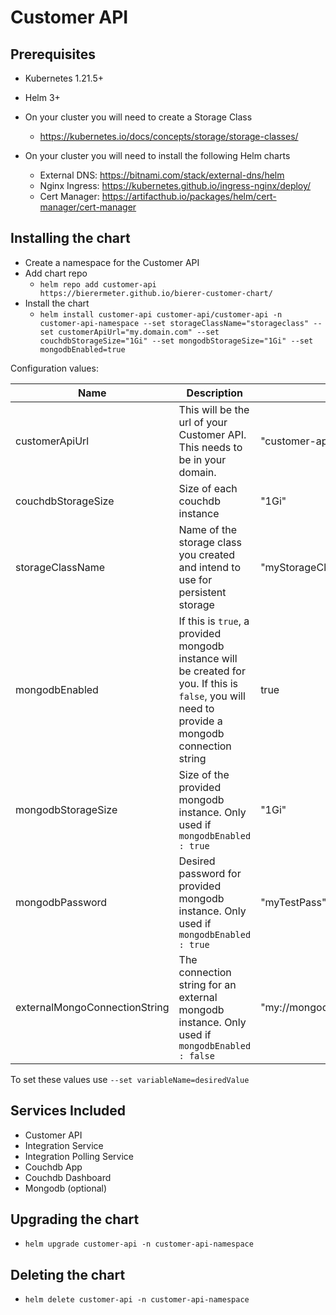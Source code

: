 # Customer API

## Prerequisites

- Kubernetes 1.21.5+
- Helm 3+
- On your cluster you will need to create a Storage Class
  - https://kubernetes.io/docs/concepts/storage/storage-classes/ 

- On your cluster you will need to install the following Helm charts
  - External DNS: https://bitnami.com/stack/external-dns/helm 
  - Nginx Ingress: https://kubernetes.github.io/ingress-nginx/deploy/ 
  - Cert Manager: https://artifacthub.io/packages/helm/cert-manager/cert-manager 

## Installing the chart
- Create a namespace for the Customer API
- Add chart repo
  - `helm repo add customer-api https://bierermeter.github.io/bierer-customer-chart/`
- Install the chart
  - `helm install customer-api customer-api/customer-api -n customer-api-namespace --set storageClassName="storageclass" --set customerApiUrl="my.domain.com" --set couchdbStorageSize="1Gi" --set mongodbStorageSize="1Gi" --set mongodbEnabled=true`
 
 Configuration values:
 
| Name | Description | Value |
|---|---|---|
| customerApiUrl | This will be the url of your Customer API. This needs to be in your domain. | "customer-api.my.domain.com" |
| couchdbStorageSize | Size of each couchdb instance | "1Gi" |
| storageClassName | Name of the storage class you created and intend to use for persistent storage | "myStorageClassName" |
| mongodbEnabled | If this is `true`, a provided mongodb instance will be created for you. If this is `false`, you will need to provide a mongodb connection string | true |
| mongodbStorageSize | Size of the provided mongodb instance. Only used if `mongodbEnabled : true` | "1Gi" |
| mongodbPassword | Desired password for provided mongodb instance. Only used if `mongodbEnabled : true` | "myTestPass" |
| externalMongoConnectionString | The connection string for an external mongodb instance. Only used if `mongodbEnabled : false` | "my://mongodb:conntion@string" |


To set these values use `--set variableName=desiredValue`

## Services Included
- Customer API
- Integration Service
- Integration Polling Service
- Couchdb App
- Couchdb Dashboard
- Mongodb (optional)


## Upgrading the chart
  - `helm upgrade customer-api -n customer-api-namespace`

## Deleting the chart
  - `helm delete customer-api -n customer-api-namespace`


